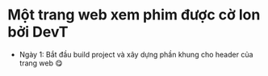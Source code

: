 # Một trang web xem phim được cờ lon bởi DevT
- Ngày 1: Bắt đầu build project và xây dựng phần khung cho header của trang web 😋
